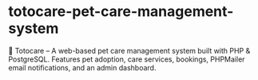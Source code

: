# totocare-pet-care-management-system
🐾 Totocare – A web-based pet care management system built with PHP &amp; PostgreSQL. Features pet adoption, care services, bookings, PHPMailer email notifications, and an admin dashboard.
